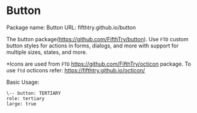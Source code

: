 # Button
Package name: Button URL: fifthtry.github.io/button

The button package(https://github.com/FifthTry/button). Use `FTD` custom button styles for actions in forms, dialogs, and more with support for multiple sizes, states, and more.

*Icons are used from `FTD` https://github.com/FifthTry/octicon package. To use `ftd` octicons refer: https://fifthtry.github.io/octicon/

Basic Usage:
```
\-- button: TERTIARY
role: tertiary
large: true
```
